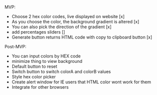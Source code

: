 MVP:
- Choose 2 hex color codes, live displayed on website [x]
- As you choose the color, the background gradient is altered [x]
- You can also pick the direction of the gradient [x]
- add percentages sliders []
- Generate button returns HTML code with copy to clipboard button [x]

Post-MVP:
- You can input colors by HEX code
- minimize thing to view background
- Default button to reset
- Switch button to switch colorA and colorB values
- Style hex color picker
- Create alert window for IE users that HTML color wont work for them
- Integrate for other browsers